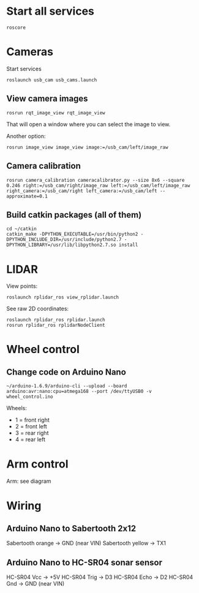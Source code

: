 

# Start all services

```
roscore
```

# Cameras

Start services

```
roslaunch usb_cam usb_cams.launch
```

## View camera images

```
rosrun rqt_image_view rqt_image_view
```

That will open a window where you can select the image to view.

Another option:

```
rosrun image_view image_view image:=/usb_cam/left/image_raw
```


## Camera calibration

```
rosrun camera_calibration cameracalibrator.py --size 8x6 --square 0.246 right:=/usb_cam/right/image_raw left:=/usb_cam/left/image_raw right_camera:=/usb_cam/right left_camera:=/usb_cam/left --approximate=0.1
```

## Build catkin packages (all of them)

```
cd ~/catkin
catkin_make -DPYTHON_EXECUTABLE=/usr/bin/python2 -DPYTHON_INCLUDE_DIR=/usr/include/python2.7 -DPYTHON_LIBRARY=/usr/lib/libpython2.7.so install
```

# LIDAR

View points:

```
roslaunch rplidar_ros view_rplidar.launch
```

See raw 2D coordinates:

```
roslaunch rplidar_ros rplidar.launch
rosrun rplidar_ros rplidarNodeClient
```


# Wheel control


## Change code on Arduino Nano

```
~/arduino-1.6.9/arduino-cli --upload --board arduino:avr:nano:cpu=atmega168 --port /dev/ttyUSB0 -v wheel_control.ino
```

Wheels:

- 1 = front right
- 2 = front left
- 3 = rear right
- 4 = rear left

# Arm control

Arm: see diagram


# Wiring

## Arduino Nano to Sabertooth 2x12

Sabertooth orange -> GND (near VIN)
Sabertooth yellow -> TX1

## Arduino Nano to HC-SR04 sonar sensor

HC-SR04 Vcc  -> +5V
HC-SR04 Trig -> D3
HC-SR04 Echo -> D2
HC-SR04 Gnd  -> GND (near VIN)

